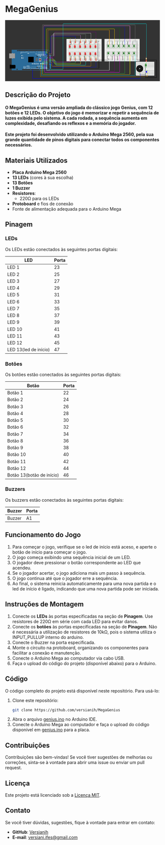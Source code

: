 # MegaGenius

![Imagem do Sketch](sketch.png)  


## Descrição do Projeto

#### O **MegaGenius** é uma versão ampliada do clássico jogo Genius, com **12 botões** e **12 LEDs**. O objetivo do jogo é memorizar e repetir a sequência de luzes exibida pelo sistema. A cada rodada, a sequência aumenta em complexidade, desafiando os reflexos e a memória do jogador.

#### Este projeto foi desenvolvido utilizando o **Arduino Mega 2560**, pela sua grande quantidade de pinos digitais para conectar todos os componentes necessários.


## Materiais Utilizados

- **Placa Arduino Mega 2560**
- **13 LEDs** (cores à sua escolha)
- **13 Botões**
- **1 Buzzer**
- **Resistores**:
  - 220Ω para os LEDs
- **Protoboard** e fios de conexão
- Fonte de alimentação adequada para o Arduino Mega


## Pinagem

### LEDs
Os LEDs estão conectados às seguintes portas digitais:

| LED   | Porta |
|-------|-------|
| LED 1 | 23    |
| LED 2 | 25    |
| LED 3 | 27    |
| LED 4 | 29    |
| LED 5 | 31    |
| LED 6 | 33    |
| LED 7 | 35    |
| LED 8 | 37    |
| LED 9 | 39    |
| LED 10| 41    |
| LED 11| 43    |
| LED 12| 45    |
| LED 13(led de início)| 47    |

### Botões
Os botões estão conectados às seguintes portas digitais:

| Botão   | Porta |
|---------|-------|
| Botão 1 | 22    |
| Botão 2 | 24    |
| Botão 3 | 26    |
| Botão 4 | 28    |
| Botão 5 | 30    |
| Botão 6 | 32    |
| Botão 7 | 34    |
| Botão 8 | 36    |
| Botão 9 | 38    |
| Botão 10| 40    |
| Botão 11| 42    |
| Botão 12| 44    |
| Botão 13(botão de início)| 46    |


### Buzzers
Os buzzers estão conectados às seguintes portas digitais:

| Buzzer   | Porta |
|-------|-------|
| Buzzer | A1    |


## Funcionamento do Jogo

1. Para começar o jogo, verifique se o led de início está aceso, e aperte o botão de início para começar o jogo.
2. O jogo começa exibindo uma sequência inicial de um LED.
3. O jogador deve pressionar o botão correspondente ao LED que acendeu.
4. Se o jogador acertar, o jogo adiciona mais um passo à sequência.
5. O jogo continua até que o jogador erre a sequência.
6. Ao final, o sistema reinicia automaticamente para uma nova partida e o led de início é ligado, indicando que uma nova partida pode ser iniciada.


## Instruções de Montagem

1. Conecte os **LEDs** às portas especificadas na seção de **Pinagem**. Use resistores de 220Ω em série com cada LED para evitar danos.
2. Conecte os **botões** às portas especificadas na seção de **Pinagem**. Não é necessária a utilização de resistores de 10kΩ, pois o sistema utiliza o INPUT_PULLUP interno do arduino.
3. Conecte o Buzzer na porta especificada.
4. Monte o circuito na protoboard, organizando os componentes para facilitar a conexão e manutenção.
5. Conecte o Arduino Mega ao computador via cabo USB.
6. Faça o upload do código do projeto (disponível abaixo) para o Arduino.

## Código

O código completo do projeto está disponível neste repositório. Para usá-lo:

1. Clone este repositório:
   ```bash
   git clone https://github.com/versianih/MegaGenius
   ```
2. Abra o arquivo [genius.ino](genius.ino) no Arduino IDE.
3. Conecte o Arduino Mega ao computador e faça o upload do código disponível em [genius.ino](genius.ino) para a placa.

## Contribuições
Contribuições são bem-vindas! Se você tiver sugestões de melhorias ou correções, sinta-se à vontade para abrir uma issue ou enviar um pull request.

## Licença
Este projeto está licenciado sob a [Licença MIT](LICENSE).

## Contato

Se você tiver dúvidas, sugestões, fique à vontade para entrar em contato:

- **GitHub**: [Versianih](https://github.com/versianih)  
- **E-mail**: [versiani.ifes@gmail.com](mailto:versiani.ifes@gmail.com)
